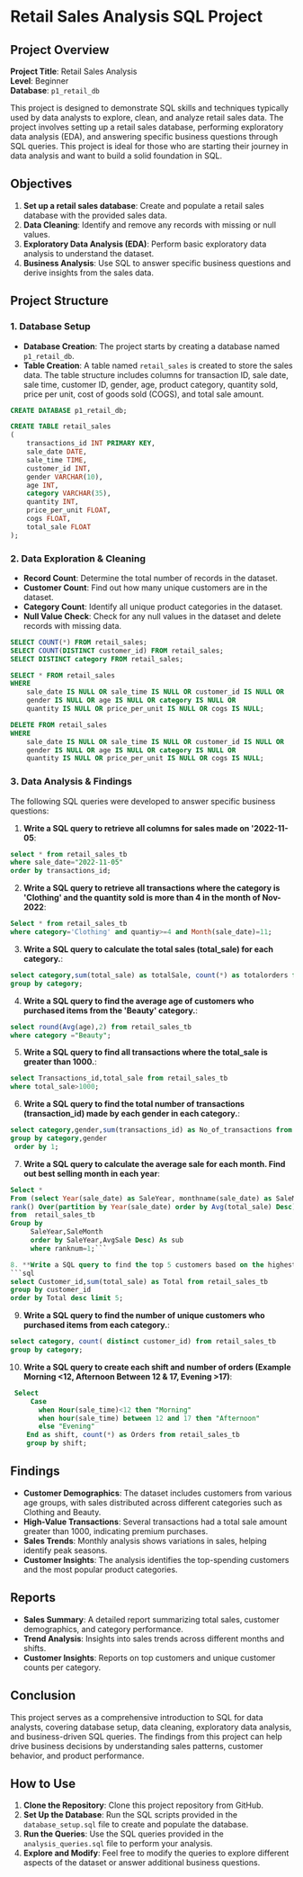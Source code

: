 # Retail Sales Analysis SQL Project

## Project Overview

**Project Title**: Retail Sales Analysis  
**Level**: Beginner  
**Database**: `p1_retail_db`

This project is designed to demonstrate SQL skills and techniques typically used by data analysts to explore, clean, and analyze retail sales data. The project involves setting up a retail sales database, performing exploratory data analysis (EDA), and answering specific business questions through SQL queries. This project is ideal for those who are starting their journey in data analysis and want to build a solid foundation in SQL.

## Objectives

1. **Set up a retail sales database**: Create and populate a retail sales database with the provided sales data.
2. **Data Cleaning**: Identify and remove any records with missing or null values.
3. **Exploratory Data Analysis (EDA)**: Perform basic exploratory data analysis to understand the dataset.
4. **Business Analysis**: Use SQL to answer specific business questions and derive insights from the sales data.

## Project Structure

### 1. Database Setup

- **Database Creation**: The project starts by creating a database named `p1_retail_db`.
- **Table Creation**: A table named `retail_sales` is created to store the sales data. The table structure includes columns for transaction ID, sale date, sale time, customer ID, gender, age, product category, quantity sold, price per unit, cost of goods sold (COGS), and total sale amount.

```sql
CREATE DATABASE p1_retail_db;

CREATE TABLE retail_sales
(
    transactions_id INT PRIMARY KEY,
    sale_date DATE,	
    sale_time TIME,
    customer_id INT,	
    gender VARCHAR(10),
    age INT,
    category VARCHAR(35),
    quantity INT,
    price_per_unit FLOAT,	
    cogs FLOAT,
    total_sale FLOAT
);
```

### 2. Data Exploration & Cleaning

- **Record Count**: Determine the total number of records in the dataset.
- **Customer Count**: Find out how many unique customers are in the dataset.
- **Category Count**: Identify all unique product categories in the dataset.
- **Null Value Check**: Check for any null values in the dataset and delete records with missing data.

```sql
SELECT COUNT(*) FROM retail_sales;
SELECT COUNT(DISTINCT customer_id) FROM retail_sales;
SELECT DISTINCT category FROM retail_sales;

SELECT * FROM retail_sales
WHERE 
    sale_date IS NULL OR sale_time IS NULL OR customer_id IS NULL OR 
    gender IS NULL OR age IS NULL OR category IS NULL OR 
    quantity IS NULL OR price_per_unit IS NULL OR cogs IS NULL;

DELETE FROM retail_sales
WHERE 
    sale_date IS NULL OR sale_time IS NULL OR customer_id IS NULL OR 
    gender IS NULL OR age IS NULL OR category IS NULL OR 
    quantity IS NULL OR price_per_unit IS NULL OR cogs IS NULL;
```

### 3. Data Analysis & Findings

The following SQL queries were developed to answer specific business questions:

1. **Write a SQL query to retrieve all columns for sales made on '2022-11-05**:
```sql
select * from retail_sales_tb 
where sale_date="2022-11-05"
order by transactions_id;
```

2. **Write a SQL query to retrieve all transactions where the category is 'Clothing' and the quantity sold is more than 4 in the month of Nov-2022**:
```sql
Select * from retail_sales_tb 
where category='Clothing' and quantiy>=4 and Month(sale_date)=11;
```

3. **Write a SQL query to calculate the total sales (total_sale) for each category.**:
```sql
select category,sum(total_sale) as totalSale, count(*) as totalorders from retail_sales_tb
group by category;
```

4. **Write a SQL query to find the average age of customers who purchased items from the 'Beauty' category.**:
```sql
select round(Avg(age),2) from retail_sales_tb 
where category ="Beauty";
```

5. **Write a SQL query to find all transactions where the total_sale is greater than 1000.**:
```sql
select Transactions_id,total_sale from retail_sales_tb
where total_sale>1000;
```

6. **Write a SQL query to find the total number of transactions (transaction_id) made by each gender in each category.**:
```sql
select category,gender,sum(transactions_id) as No_of_transactions from retail_sales_tb
group by category,gender
 order by 1;
```

7. **Write a SQL query to calculate the average sale for each month. Find out best selling month in each year**:
```sql
Select *
From (select Year(sale_date) as SaleYear, monthname(sale_date) as SaleMonth, round(avg(total_sale),2) as AvgSale,
rank() Over(partition by Year(sale_date) order by Avg(total_sale) Desc)as ranknum
from  retail_sales_tb 
Group by 
     SaleYear,SaleMonth
     order by SaleYear,AvgSale Desc) As sub	
     where ranknum=1;```

8. **Write a SQL query to find the top 5 customers based on the highest total sales **:
```sql
select Customer_id,sum(total_sale) as Total from retail_sales_tb
group by customer_id
order by Total desc limit 5;
```

9. **Write a SQL query to find the number of unique customers who purchased items from each category.**:
```sql
select category, count( distinct customer_id) from retail_sales_tb
group by category;
```

10. **Write a SQL query to create each shift and number of orders (Example Morning <12, Afternoon Between 12 & 17, Evening >17)**:
```sql
 Select 
     Case
       when Hour(sale_time)<12 then "Morning"
       when hour(sale_time) between 12 and 17 then "Afternoon"
	   else "Evening"
    End as shift, count(*) as Orders from retail_sales_tb
    group by shift;
```

## Findings

- **Customer Demographics**: The dataset includes customers from various age groups, with sales distributed across different categories such as Clothing and Beauty.
- **High-Value Transactions**: Several transactions had a total sale amount greater than 1000, indicating premium purchases.
- **Sales Trends**: Monthly analysis shows variations in sales, helping identify peak seasons.
- **Customer Insights**: The analysis identifies the top-spending customers and the most popular product categories.

## Reports

- **Sales Summary**: A detailed report summarizing total sales, customer demographics, and category performance.
- **Trend Analysis**: Insights into sales trends across different months and shifts.
- **Customer Insights**: Reports on top customers and unique customer counts per category.

## Conclusion

This project serves as a comprehensive introduction to SQL for data analysts, covering database setup, data cleaning, exploratory data analysis, and business-driven SQL queries. The findings from this project can help drive business decisions by understanding sales patterns, customer behavior, and product performance.

## How to Use

1. **Clone the Repository**: Clone this project repository from GitHub.
2. **Set Up the Database**: Run the SQL scripts provided in the `database_setup.sql` file to create and populate the database.
3. **Run the Queries**: Use the SQL queries provided in the `analysis_queries.sql` file to perform your analysis.
4. **Explore and Modify**: Feel free to modify the queries to explore different aspects of the dataset or answer additional business questions.





